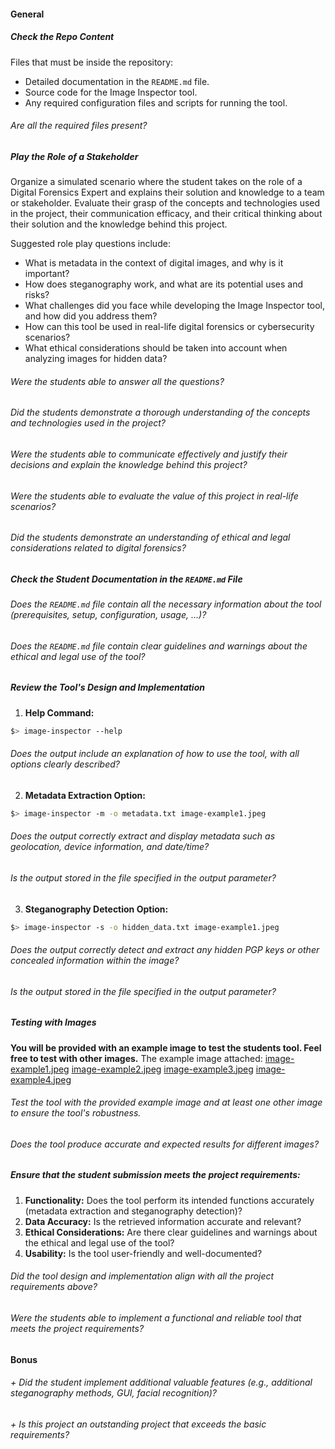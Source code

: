 #### General

##### Check the Repo Content

Files that must be inside the repository:

- Detailed documentation in the `README.md` file.
- Source code for the Image Inspector tool.
- Any required configuration files and scripts for running the tool.

###### Are all the required files present?

##### Play the Role of a Stakeholder

Organize a simulated scenario where the student takes on the role of a Digital Forensics Expert and explains their solution and knowledge to a team or stakeholder. Evaluate their grasp of the concepts and technologies used in the project, their communication efficacy, and their critical thinking about their solution and the knowledge behind this project.

Suggested role play questions include:

- What is metadata in the context of digital images, and why is it important?
- How does steganography work, and what are its potential uses and risks?
- What challenges did you face while developing the Image Inspector tool, and how did you address them?
- How can this tool be used in real-life digital forensics or cybersecurity scenarios?
- What ethical considerations should be taken into account when analyzing images for hidden data?

###### Were the students able to answer all the questions?

###### Did the students demonstrate a thorough understanding of the concepts and technologies used in the project?

###### Were the students able to communicate effectively and justify their decisions and explain the knowledge behind this project?

###### Were the students able to evaluate the value of this project in real-life scenarios?

###### Did the students demonstrate an understanding of ethical and legal considerations related to digital forensics?

##### Check the Student Documentation in the `README.md` File

###### Does the `README.md` file contain all the necessary information about the tool (prerequisites, setup, configuration, usage, ...)?

###### Does the `README.md` file contain clear guidelines and warnings about the ethical and legal use of the tool?

##### Review the Tool's Design and Implementation

1. **Help Command:**

```sh
$> image-inspector --help
```

###### Does the output include an explanation of how to use the tool, with all options clearly described?

2. **Metadata Extraction Option:**

```sh
$> image-inspector -m -o metadata.txt image-example1.jpeg
```

###### Does the output correctly extract and display metadata such as geolocation, device information, and date/time?

###### Is the output stored in the file specified in the output parameter?

3. **Steganography Detection Option:**

```sh
$> image-inspector -s -o hidden_data.txt image-example1.jpeg
```

###### Does the output correctly detect and extract any hidden PGP keys or other concealed information within the image?

###### Is the output stored in the file specified in the output parameter?

##### Testing with Images

**You will be provided with an example image to test the students tool. Feel free to test with other images.**
The example image attached: 
[image-example1.jpeg](resources/image-example1.jpeg)
[image-example2.jpeg](resources/image-example2.jpeg)
[image-example3.jpeg](resources/image-example3.jpeg)
[image-example4.jpeg](resources/image-example4.jpeg)

###### Test the tool with the provided example image and at least one other image to ensure the tool's robustness.

###### Does the tool produce accurate and expected results for different images?

##### Ensure that the student submission meets the project requirements:

1. **Functionality:** Does the tool perform its intended functions accurately (metadata extraction and steganography detection)?
2. **Data Accuracy:** Is the retrieved information accurate and relevant?
3. **Ethical Considerations:** Are there clear guidelines and warnings about the ethical and legal use of the tool?
4. **Usability:** Is the tool user-friendly and well-documented?

###### Did the tool design and implementation align with all the project requirements above?

###### Were the students able to implement a functional and reliable tool that meets the project requirements?

#### Bonus

###### + Did the student implement additional valuable features (e.g., additional steganography methods, GUI, facial recognition)?

###### + Is this project an outstanding project that exceeds the basic requirements?

